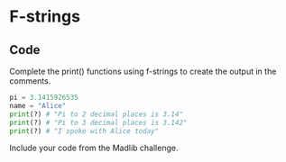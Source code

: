 # F-strings

## Code

Complete the print() functions using f-strings to create the output in the comments.

```python
pi = 3.1415926535
name = "Alice"
print(?) # "Pi to 2 decimal places is 3.14"
print(?) # "Pi to 3 decimal places is 3.142"
print(?) # "I spoke with Alice today"
```

Include your code from the Madlib challenge.
